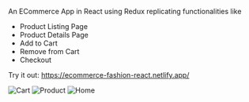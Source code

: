An ECommerce App in React using Redux replicating functionalities like
- Product Listing Page
- Product Details Page
- Add to Cart
- Remove from Cart
- Checkout

Try it out: https://ecommerce-fashion-react.netlify.app/

![Cart](https://user-images.githubusercontent.com/26090486/194707777-842ab729-4348-4054-b472-82315271d92a.png)
![Product](https://user-images.githubusercontent.com/26090486/194707786-c402c7e9-9dd2-4bd2-833c-53e261ef0a99.png)
![Home](https://user-images.githubusercontent.com/26090486/194707790-e35098b5-f304-4997-9766-fee3f6d2f02e.png)
